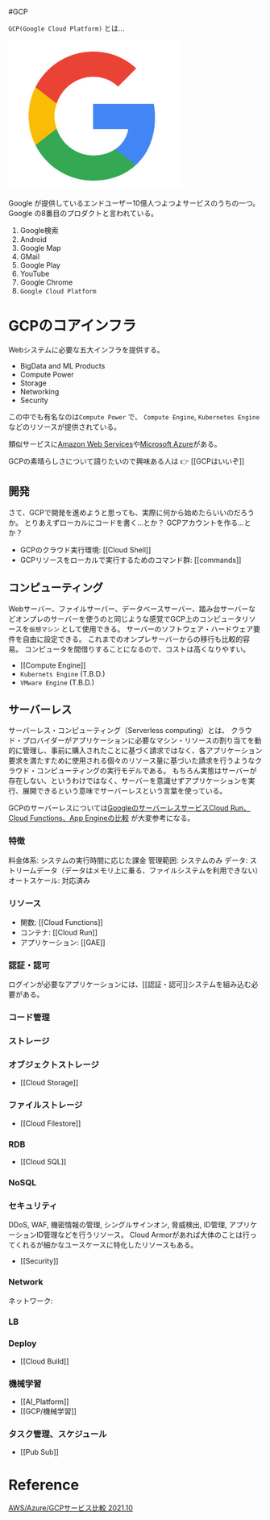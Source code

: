 #GCP 

`GCP(Google Cloud Platform)` とは...

![340*340](google.png.png)

Google が提供しているエンドユーザー10億人つよつよサービスのうちの一つ。
Google の8番目のプロダクトと言われている。

1. Google検索
2. Android
3. Google Map
4. GMail
5. Google Play
6. YouTube
7. Google Chrome
8. `Google Cloud Platform`

# GCPのコアインフラ

Webシステムに必要な五大インフラを提供する。

- BigData and ML Products
- Compute Power
- Storage
- Networking
- Security

この中でも有名なのは`Compute Power` で、
`Compute Engine`, `Kubernetes Engine` などのリソースが提供されている。

類似サービスに[Amazon Web Services](AWS)や[Microsoft Azure](https://azure.microsoft.com/ja-jp/)がある。

GCPの素晴らしさについて語りたいので興味ある人は 👉 [[GCPはいいぞ]]

## 開発

さて、GCPで開発を進めようと思っても、実際に何から始めたらいいのだろうか。
とりあえずローカルにコードを書く...とか？
GCPアカウントを作る...とか？



- GCPのクラウド実行環境: [[Cloud Shell]]
- GCPリソースをローカルで実行するためのコマンド群: [[commands]]

## コンピューティング

Webサーバー、ファイルサーバー、データベースサーバー、踏み台サーバーなどオンプレのサーバーを使うのと同じような感覚でGCP上のコンピュータリソースを`仮想マシン` として使用できる。
サーバーのソフトウェア・ハードウェア要件を自由に設定できる。
これまでのオンプレサーバーからの移行も比較的容易。
コンピュータを間借りすることになるので、コストは高くなりやすい。

- [[Compute Engine]]
- `Kubernets Engine` (T.B.D.)
- `VMware Engine` (T.B.D.)

## サーバーレス

サーバーレス・コンピューティング（Serverless computing）とは、
クラウド・プロバイダーがアプリケーションに必要なマシン・リソースの割り当てを動的に管理し、事前に購入されたことに基づく請求ではなく、各アプリケーション要求を満たすために使用される個々のリソース量に基づいた請求を行うようなクラウド・コンピューティングの実行モデルである。
もちろん実態はサーバーが存在しない、というわけではなく、サーバーを意識せずアプリケーションを実行、展開できるという意味でサーバーレスという言葉を使っている。

GCPのサーバーレスについては[GoogleのサーバーレスサービスCloud Run、Cloud Functions、App Engineの比較](https://www.splunk.com/ja_jp/blog/devops/gcp-serverless-comparison.html) が大変参考になる。

### 特徴

料金体系: システムの実行時間に応じた課金
管理範囲: システムのみ
データ: ストリームデータ（データはメモリ上に乗る、ファイルシステムを利用できない）
オートスケール: 対応済み

### リソース

- 関数: [[Cloud Functions]]
- コンテナ: [[Cloud Run]]
- アプリケーション: [[GAE]]

### 認証・認可

ログインが必要なアプリケーションには、[[認証・認可]]システムを組み込む必要がある。

### コード管理

### ストレージ

### オブジェクトストレージ

- [[Cloud Storage]]

### ファイルストレージ

- [[Cloud Filestore]]

### RDB

- [[Cloud SQL]]

### NoSQL

### セキュリティ

DDoS, WAF, 機密情報の管理, シングルサインオン, 脅威検出, ID管理,  アプリケーションID管理などを行うリソース。
Cloud Armorがあれば大体のことは行ってくれるが細かなユースケースに特化したリソースもある。

- [[Security]]

### Network

ネットワーク: 

### LB

### Deploy 

- [[Cloud Build]]

### 機械学習

- [[AI_Platform]]
- [[GCP/機械学習]]

### タスク管理、スケジュール

- [[Pub Sub]]

# Reference

[AWS/Azure/GCPサービス比較 2021.10](https://qiita.com/hayao_k/items/906ac1fba9e239e08ae8)